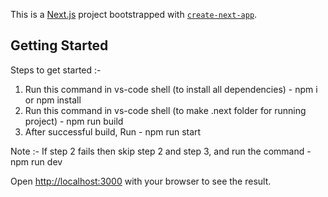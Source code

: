 This is a [Next.js](https://nextjs.org) project bootstrapped with [`create-next-app`](https://nextjs.org/docs/app/api-reference/cli/create-next-app).

## Getting Started

Steps to get started :-

1) Run this command in vs-code shell (to install all dependencies) - npm i or npm install
2) Run this command in vs-code shell (to make .next folder for running project) - npm run build
3) After successful build, Run - npm run start

Note :- If step 2 fails then skip step 2 and step 3, and run the command - npm run dev

Open [http://localhost:3000](http://localhost:3000) with your browser to see the result.
